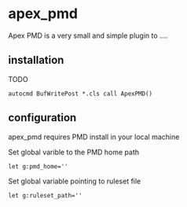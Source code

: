 # apex_pmd

Apex PMD is a very small and simple plugin to ....

## installation

TODO

```
autocmd BufWritePost *.cls call ApexPMD()
```

## configuration

apex_pmd requires PMD install in your local machine

Set global varible to the PMD home path

```
let g:pmd_home=''
```

Set global variable pointing to ruleset file

```
let g:ruleset_path=''
```
